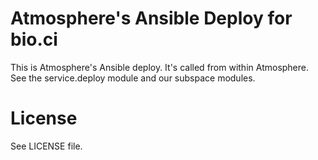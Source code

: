 Atmosphere's Ansible Deploy for bio.ci
======================================

This is Atmosphere's Ansible deploy. It's called from within Atmosphere. See the service.deploy module and our subspace modules.

# License

See LICENSE file.